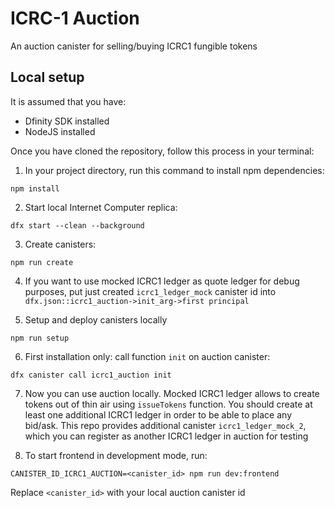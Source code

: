 # ICRC-1 Auction

An auction canister for selling/buying ICRC1 fungible tokens


## Local setup

It is assumed that you have:
- Dfinity SDK installed
- NodeJS installed

Once you have cloned the repository, follow this process in your terminal:

1) In your project directory, run this command to install npm dependencies:
```
npm install
```

2) Start local Internet Computer replica:
```
dfx start --clean --background
```

3) Create canisters:

```
npm run create
```

4) If you want to use mocked ICRC1 ledger as quote ledger for debug purposes, put just created `icrc1_ledger_mock`
   canister id into `dfx.json::icrc1_auction->init_arg->first principal`

5) Setup and deploy canisters locally
```
npm run setup
```

6) First installation only: call function `init` on auction canister:
```
dfx canister call icrc1_auction init
```

7) Now you can use auction locally. Mocked ICRC1 ledger allows to create tokens out of thin air using `issueTokens` 
function. You should create at least one additional ICRC1 ledger in order to be able to place any bid/ask. This repo 
provides additional canister `icrc1_ledger_mock_2`, which you can register as another ICRC1 ledger in auction for testing

8) To start frontend in development mode, run: 
```
CANISTER_ID_ICRC1_AUCTION=<canister_id> npm run dev:frontend
```
Replace `<canister_id>` with your local auction canister id
